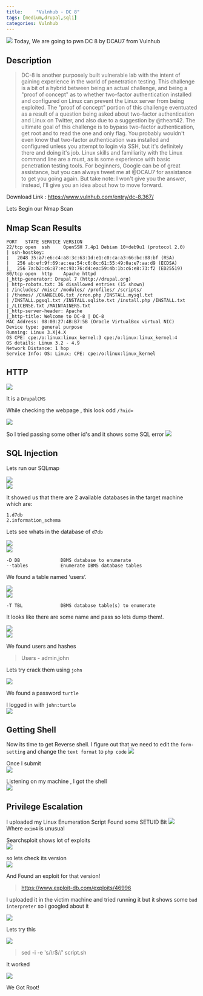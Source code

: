 ```yaml
---
title:     "Vulnhub - DC 8"
tags: [medium,drupal,sqli]
categories: Vulnhub
---
```


![](https://raw.githubusercontent.com/0xw0lf/0xw0lf.github.io/master/img/dc8/1.png)
Today, We are going to pwn DC 8 by DCAU7 from Vulnhub


## Description
>DC-8 is another purposely built vulnerable lab with the intent of gaining experience in the world of penetration testing.
This challenge is a bit of a hybrid between being an actual  challenge, and being a "proof of concept" as to whether two-factor  authentication installed and configured on Linux can prevent the Linux  server from being exploited.
The "proof of concept" portion of this challenge eventuated as a  result of a question being asked about two-factor authentication and  Linux on Twitter, and also due to a suggestion by @theart42.
The ultimate goal of this challenge is to bypass two-factor authentication, get root and to read the one and only flag.
You probably wouldn't even know that two-factor authentication was  installed and configured unless you attempt to login via SSH, but it's  definitely there and doing it's job.
Linux skills and familiarity with the Linux command line are a must, as is some experience with basic penetration testing tools.
For beginners, Google can be of great assistance, but you can always  tweet me at @DCAU7 for assistance to get you going again. But take note:  I won't give you the answer, instead, I'll give you an idea about how  to move forward.

Download Link : <https://www.vulnhub.com/entry/dc-8,367/>

Lets Begin our Nmap Scan

## Nmap Scan Results
```
PORT   STATE SERVICE VERSION
22/tcp open  ssh     OpenSSH 7.4p1 Debian 10+deb9u1 (protocol 2.0)
| ssh-hostkey: 
|   2048 35:a7:e6:c4:a8:3c:63:1d:e1:c0:ca:a3:66:bc:88:bf (RSA)
|   256 ab:ef:9f:69:ac:ea:54:c6:8c:61:55:49:0a:e7:aa:d9 (ECDSA)
|_  256 7a:b2:c6:87:ec:93:76:d4:ea:59:4b:1b:c6:e8:73:f2 (ED25519)
80/tcp open  http    Apache httpd
|_http-generator: Drupal 7 (http://drupal.org)
| http-robots.txt: 36 disallowed entries (15 shown)
| /includes/ /misc/ /modules/ /profiles/ /scripts/ 
| /themes/ /CHANGELOG.txt /cron.php /INSTALL.mysql.txt 
| /INSTALL.pgsql.txt /INSTALL.sqlite.txt /install.php /INSTALL.txt 
|_/LICENSE.txt /MAINTAINERS.txt
|_http-server-header: Apache
|_http-title: Welcome to DC-8 | DC-8
MAC Address: 08:00:27:4B:B7:5B (Oracle VirtualBox virtual NIC)
Device type: general purpose
Running: Linux 3.X|4.X
OS CPE: cpe:/o:linux:linux_kernel:3 cpe:/o:linux:linux_kernel:4
OS details: Linux 3.2 - 4.9
Network Distance: 1 hop
Service Info: OS: Linux; CPE: cpe:/o:linux:linux_kernel
```

## HTTP

![](https://raw.githubusercontent.com/0xw0lf/0xw0lf.github.io/master/img/dc8/1.png)

It is a ``DrupalCMS``

While checking the webpage , this look odd ``/?nid=``

![](https://raw.githubusercontent.com/0xw0lf/0xw0lf.github.io/master/img/dc8/2.png)

So I tried passing some other id's and it shows some SQL error
![](https://raw.githubusercontent.com/0xw0lf/0xw0lf.github.io/master/img/dc8/3.png)

## SQL Injection

Lets run our SQLmap

![](https://raw.githubusercontent.com/0xw0lf/0xw0lf.github.io/master/img/dc8/4.png)<br/>
![](https://raw.githubusercontent.com/0xw0lf/0xw0lf.github.io/master/img/dc8/5.png)

It showed us that there are 2 available databases in the target machine which are:

```
1.d7db
2.information_schema
```

Lets see whats in the database of ``d7db``

![](https://raw.githubusercontent.com/0xw0lf/0xw0lf.github.io/master/img/dc8/6.png)<br/>
![](https://raw.githubusercontent.com/0xw0lf/0xw0lf.github.io/master/img/dc8/7.png)

```
-D DB               DBMS database to enumerate
--tables            Enumerate DBMS database tables
```
We found a table named ‘users’.

![](https://raw.githubusercontent.com/0xw0lf/0xw0lf.github.io/master/img/dc8/8.png)<br/>
![](https://raw.githubusercontent.com/0xw0lf/0xw0lf.github.io/master/img/dc8/9.png)

`` -T TBL              DBMS database table(s) to enumerate ``

It looks like there are some name and pass so lets dump them!.

![](https://raw.githubusercontent.com/0xw0lf/0xw0lf.github.io/master/img/dc8/10.png)<br/>
![](https://raw.githubusercontent.com/0xw0lf/0xw0lf.github.io/master/img/dc8/11.png)

We found users and hashes 
> Users - admin,john

Lets try crack them using ``john``

![](https://raw.githubusercontent.com/0xw0lf/0xw0lf.github.io/master/img/dc8/12.png)

We found a password ``turtle``

I logged in with ``john:turtle``<br/>
![](https://raw.githubusercontent.com/0xw0lf/0xw0lf.github.io/master/img/dc8/13.png)

## Getting Shell

Now its time to get Reverse shell. I figure out that we need to edit the ``form-setting`` and change the ``text format`` to ``php code``
![](https://raw.githubusercontent.com/0xw0lf/0xw0lf.github.io/master/img/dc8/14.png)

Once I submit<br/>
![](https://raw.githubusercontent.com/0xw0lf/0xw0lf.github.io/master/img/dc8/15.png)

Listening on my machine , I got the shell<br/>
![](https://raw.githubusercontent.com/0xw0lf/0xw0lf.github.io/master/img/dc8/16.png)

## Privilege Escalation

I uploaded my Linux Enumeration Script 
Found some SETUID Bit
![](https://raw.githubusercontent.com/0xw0lf/0xw0lf.github.io/master/img/dc8/17.png)<br/>
Where ``exim4`` is unusual
 
Searchsploit shows lot of exploits <br/>
![](https://raw.githubusercontent.com/0xw0lf/0xw0lf.github.io/master/img/dc8/18.png)

so lets check its version<br/>
![](https://raw.githubusercontent.com/0xw0lf/0xw0lf.github.io/master/img/dc8/19.png)

And Found an exploit for that version!<br/>
>https://www.exploit-db.com/exploits/46996

I uploaded it in the victim machine and tried running it but it shows some ``bad interpreter`` so i googled about it

![](https://raw.githubusercontent.com/0xw0lf/0xw0lf.github.io/master/img/dc8/20.png)

Lets try this 

![](https://raw.githubusercontent.com/0xw0lf/0xw0lf.github.io/master/img/dc8/21.png)

>sed -i -e 's/\r$//' script.sh

It worked 

![](https://raw.githubusercontent.com/0xw0lf/0xw0lf.github.io/master/img/dc8/22.png)


We Got Root!


